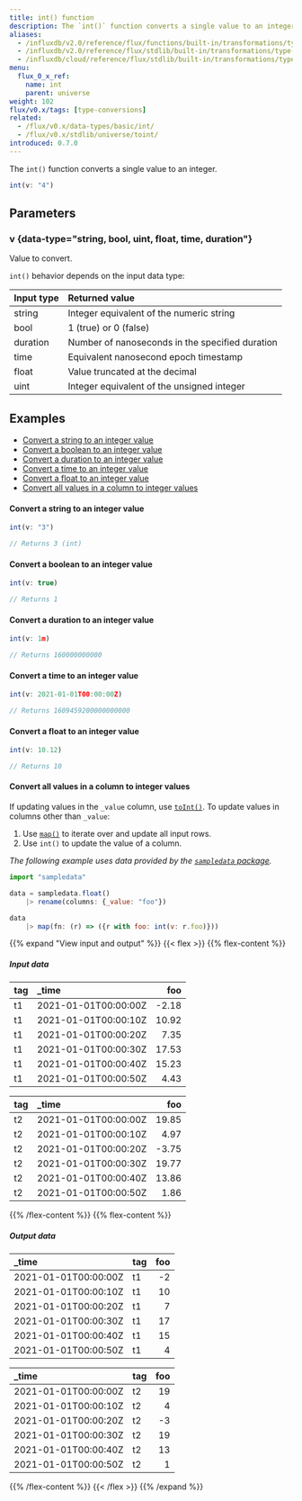 ```yaml
---
title: int() function
description: The `int()` function converts a single value to an integer.
aliases:
  - /influxdb/v2.0/reference/flux/functions/built-in/transformations/type-conversions/int/
  - /influxdb/v2.0/reference/flux/stdlib/built-in/transformations/type-conversions/int/
  - /influxdb/cloud/reference/flux/stdlib/built-in/transformations/type-conversions/int/
menu:
  flux_0_x_ref:
    name: int
    parent: universe
weight: 102
flux/v0.x/tags: [type-conversions]
related:
  - /flux/v0.x/data-types/basic/int/
  - /flux/v0.x/stdlib/universe/toint/
introduced: 0.7.0
---
```


The `int()` function converts a single value to an integer.

```js
int(v: "4")
```

## Parameters

### v {data-type="string, bool, uint, float, time, duration"}
Value to convert.

`int()` behavior depends on the input data type:

| Input type | Returned value                                  |
| :--------- | :---------------------------------------------- |
| string     | Integer equivalent of the numeric string        |
| bool       | 1 (true) or 0 (false)                           |
| duration   | Number of nanoseconds in the specified duration |
| time       | Equivalent nanosecond epoch timestamp           |
| float      | Value truncated at the decimal                  |
| uint       | Integer equivalent of the unsigned integer      |

## Examples

- [Convert a string to an integer value](#convert-a-string-to-an-integer-value)
- [Convert a boolean to an integer value](#convert-a-boolean-to-an-integer-value)
- [Convert a duration to an integer value](#convert-a-duration-to-an-integer-value)
- [Convert a time to an integer value](#convert-a-time-to-an-integer-value)
- [Convert a float to an integer value](#convert-a-float-to-an-integer-value)
- [Convert all values in a column to integer values](#convert-all-values-in-a-column-to-integer-values)

#### Convert a string to an integer value
```js
int(v: "3")

// Returns 3 (int)
```

#### Convert a boolean to an integer value
```js
int(v: true)

// Returns 1
```

#### Convert a duration to an integer value
```js
int(v: 1m)

// Returns 160000000000
```

#### Convert a time to an integer value
```js
int(v: 2021-01-01T00:00:00Z)

// Returns 1609459200000000000
```

#### Convert a float to an integer value
```js
int(v: 10.12)

// Returns 10
```

#### Convert all values in a column to integer values
If updating values in the `_value` column, use [`toInt()`](/flux/v0.x/stdlib/universe/toint/).
To update values in columns other than `_value`:

1. Use [`map()`](/flux/v0.x/stdlib/universe/map/) to iterate over and update all input rows.
2. Use `int()` to update the value of a column.

_The following example uses data provided by the [`sampledata` package](/flux/v0.x/stdlib/sampledata/)._

```js
import "sampledata"

data = sampledata.float()
    |> rename(columns: {_value: "foo"})

data
    |> map(fn: (r) => ({r with foo: int(v: r.foo)}))
```

{{% expand "View input and output" %}}
{{< flex >}}
{{% flex-content %}}
##### Input data
| tag | _time                |   foo |
| :-- | :------------------- | ----: |
| t1  | 2021-01-01T00:00:00Z | -2.18 |
| t1  | 2021-01-01T00:00:10Z | 10.92 |
| t1  | 2021-01-01T00:00:20Z |  7.35 |
| t1  | 2021-01-01T00:00:30Z | 17.53 |
| t1  | 2021-01-01T00:00:40Z | 15.23 |
| t1  | 2021-01-01T00:00:50Z |  4.43 |

| tag | _time                |   foo |
| :-- | :------------------- | ----: |
| t2  | 2021-01-01T00:00:00Z | 19.85 |
| t2  | 2021-01-01T00:00:10Z |  4.97 |
| t2  | 2021-01-01T00:00:20Z | -3.75 |
| t2  | 2021-01-01T00:00:30Z | 19.77 |
| t2  | 2021-01-01T00:00:40Z | 13.86 |
| t2  | 2021-01-01T00:00:50Z |  1.86 |

{{% /flex-content %}}
{{% flex-content %}}
##### Output data
| _time                | tag |  foo |
| :------------------- | :-- | ---: |
| 2021-01-01T00:00:00Z | t1  | -2 |
| 2021-01-01T00:00:10Z | t1  | 10 |
| 2021-01-01T00:00:20Z | t1  |  7 |
| 2021-01-01T00:00:30Z | t1  | 17 |
| 2021-01-01T00:00:40Z | t1  | 15 |
| 2021-01-01T00:00:50Z | t1  |  4 |

| _time                | tag |  foo |
| :------------------- | :-- | ---: |
| 2021-01-01T00:00:00Z | t2  | 19 |
| 2021-01-01T00:00:10Z | t2  |  4 |
| 2021-01-01T00:00:20Z | t2  | -3 |
| 2021-01-01T00:00:30Z | t2  | 19 |
| 2021-01-01T00:00:40Z | t2  | 13 |
| 2021-01-01T00:00:50Z | t2  |  1 |
{{% /flex-content %}}
{{< /flex >}}
{{% /expand %}}
